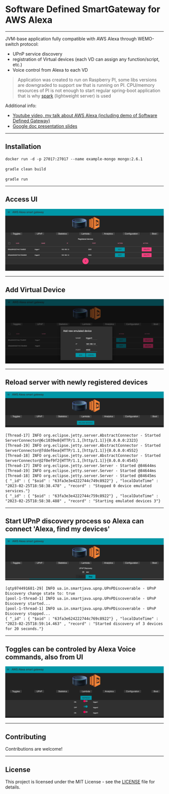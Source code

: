 # Software Defined SmartGateway for AWS Alexa

---

JVM-base application fully compatible with AWS Alexa through WEMO-switch protocol:
- UPnP service discovery
- registration of Virtual devices (each VD can assign any function/script, etc.)
- Voice control from Alexa to each VD

> Application was created to run on Raspberry PI, some libs versions are downgraded to support sw that is running on PI.
CPU/memory resources of PI is not enough to start regular spring-boot application that is why [spark](https://sparkjava.com/) (lightweight server) is used

Additional info:
- [Youtube video, my talk about AWS Alexa (including demo of Software Defined Gateway)](https://www.youtube.com/watch?v=mq_vtk71LKE&t=3142s)
- [Google doc presentation slides](https://docs.google.com/presentation/d/1M-Rd8Z52mhnYyF986Eybjn1J4j0ovQfK1s7xH3Ukw-0/edit?usp=sharing)

---

## Installation

```shell
docker run -d -p 27017:27017 --name example-mongo mongo:2.6.1

gradle clean build

gradle run
```

---

## Access UI

![img.png](img.png)

---

## Add Virtual Device

![img_1.png](img_1.png)

---

## Reload server with newly registered devices

![img_2.png](img_2.png)
```shell
[Thread-17] INFO org.eclipse.jetty.server.AbstractConnector - Started ServerConnector@6c1039e8{HTTP/1.1,[http/1.1]}{0.0.0.0:2323}
[Thread-19] INFO org.eclipse.jetty.server.AbstractConnector - Started ServerConnector@7ddef6ea{HTTP/1.1,[http/1.1]}{0.0.0.0:4552}
[Thread-18] INFO org.eclipse.jetty.server.AbstractConnector - Started ServerConnector@2f0ef9f2{HTTP/1.1,[http/1.1]}{0.0.0.0:4545}
[Thread-17] INFO org.eclipse.jetty.server.Server - Started @84644ms
[Thread-19] INFO org.eclipse.jetty.server.Server - Started @84644ms
[Thread-18] INFO org.eclipse.jetty.server.Server - Started @84645ms
{ "_id" : { "$oid" : "63fa3e3e4222744c749c8922"} , "localDateTime" : "2023-02-25T18:58:38.478" , "record" : "Stopped 0 device emulated services."}
{ "_id" : { "$oid" : "63fa3e3e4222744c759c8922"} , "localDateTime" : "2023-02-25T18:58:38.488" , "record" : "Starting emulated devices 3"}

```

---

## Start UPnP discovery process so Alexa can connect 'Alexa, find my devices'

![img_3.png](img_3.png)

```shell
[qtp974491681-29] INFO ua.in.smartjava.upnp.UPnPDiscoverable - UPnP Discovery change state to: true
[pool-1-thread-1] INFO ua.in.smartjava.upnp.UPnPDiscoverable - UPnP Discovery started...
[pool-1-thread-1] INFO ua.in.smartjava.upnp.UPnPDiscoverable - UPnP Discovery stopped...
{ "_id" : { "$oid" : "63fa3e624222744c769c8922"} , "localDateTime" : "2023-02-25T18:59:14.463" , "record" : "Started discovery of 3 devices for 20 seconds."}

```

---

## Toggles can be controled by Alexa Voice commands, also from UI

![img_4.png](img_4.png)

---

## Contributing

Contributions are welcome!

---

## License

This project is licensed under the MIT License - see the [LICENSE](LICENSE) file for details.
